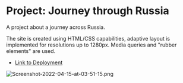# Project: Journey through Russia

A project about a journey across Russia.

The site is created using HTML/CSS capabilities, adaptive layout is implemented for resolutions up to 1280px. Media queries and "rubber elements" are used.

 * [Link to Deployment](https://in0vik.github.io/traveling/)

![Screenshot-2022-04-15-at-03-51-15.png](https://i.postimg.cc/QC8XRKqF/Screenshot-2022-04-15-at-03-51-15.png)
